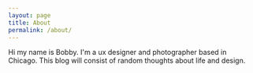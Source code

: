 ```yaml
---
layout: page
title: About
permalink: /about/
---
```


Hi my name is Bobby. I'm a ux designer and photographer based in Chicago. This blog will consist of random thoughts about life and design.